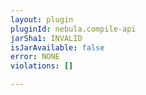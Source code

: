```yaml
---
layout: plugin
pluginId: nebula.compile-api
jarSha1: INVALID
isJarAvailable: false
error: NONE
violations: []

---
```

